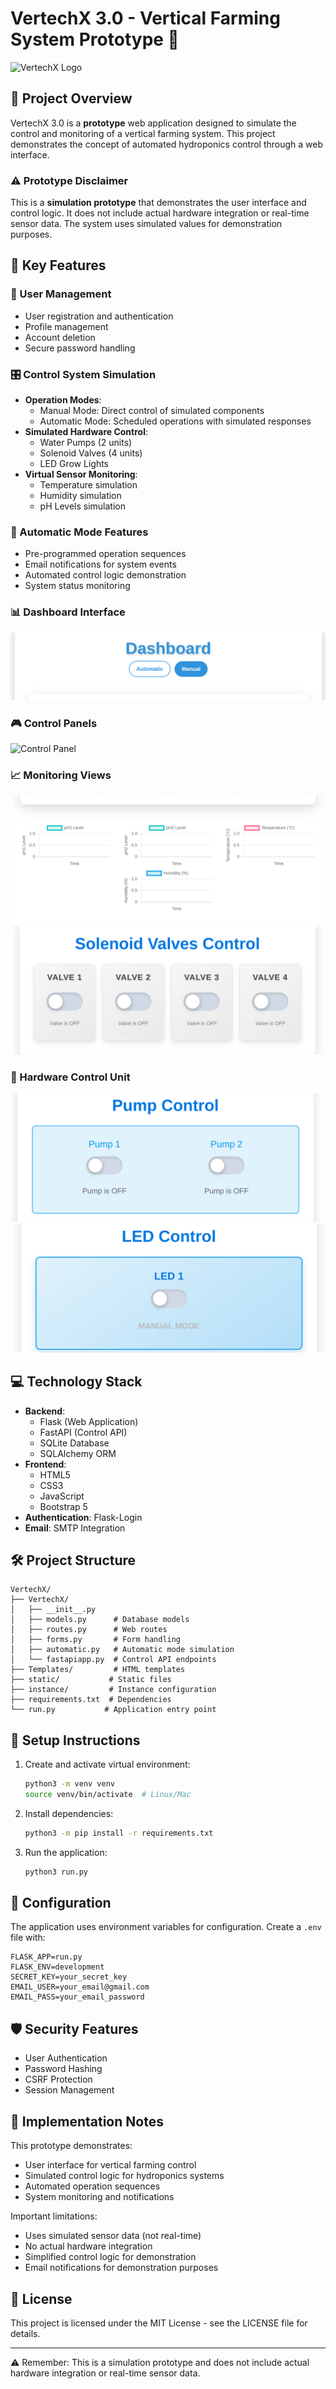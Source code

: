 # VertechX 3.0 - Vertical Farming System Prototype 🌱

![VertechX Logo](static/images/LOGO.png)

## 🚀 Project Overview

VertechX 3.0 is a **prototype** web application designed to simulate the control and monitoring of a vertical farming system. This project demonstrates the concept of automated hydroponics control through a web interface.

### ⚠️ Prototype Disclaimer
This is a **simulation prototype** that demonstrates the user interface and control logic. It does not include actual hardware integration or real-time sensor data. The system uses simulated values for demonstration purposes.

## 🌟 Key Features

### 👤 User Management
- User registration and authentication
- Profile management
- Account deletion
- Secure password handling

### 🎛️ Control System Simulation
- **Operation Modes**:
  - Manual Mode: Direct control of simulated components
  - Automatic Mode: Scheduled operations with simulated responses
- **Simulated Hardware Control**:
  - Water Pumps (2 units)
  - Solenoid Valves (4 units)
  - LED Grow Lights
- **Virtual Sensor Monitoring**:
  - Temperature simulation
  - Humidity simulation
  - pH Levels simulation

### 🤖 Automatic Mode Features
- Pre-programmed operation sequences
- Email notifications for system events
- Automated control logic demonstration
- System status monitoring

### 📊 Dashboard Interface
![Main Dashboard](static/images/readme/Ver1.png)

### 🎮 Control Panels
![Control Panel](static/images/readme/Ver2.png)

### 📈 Monitoring Views
![Sensor Monitoring](static/images/readme/Ver3.png)
![System Status](static/images/readme/Ver4.png)

### 🔧 Hardware Control Unit
![Control Unit](static/images/readme/Ver5.png)
![Control Interface](static/images/readme/Ver6.png)

## 💻 Technology Stack

- **Backend**:
  - Flask (Web Application)
  - FastAPI (Control API)
  - SQLite Database
  - SQLAlchemy ORM
- **Frontend**:
  - HTML5
  - CSS3
  - JavaScript
  - Bootstrap 5
- **Authentication**: Flask-Login
- **Email**: SMTP Integration

## 🛠️ Project Structure

```
VertechX/
├── VertechX/
│   ├── __init__.py
│   ├── models.py      # Database models
│   ├── routes.py      # Web routes
│   ├── forms.py       # Form handling
│   ├── automatic.py   # Automatic mode simulation
│   └── fastapiapp.py  # Control API endpoints
├── Templates/         # HTML templates
├── static/           # Static files
├── instance/         # Instance configuration
├── requirements.txt  # Dependencies
└── run.py           # Application entry point
```

## 🚀 Setup Instructions

1. Create and activate virtual environment:
   ```bash
   python3 -m venv venv
   source venv/bin/activate  # Linux/Mac
   ```

2. Install dependencies:
   ```bash
   python3 -m pip install -r requirements.txt
   ```

3. Run the application:
   ```bash
   python3 run.py
   ```

## 🔧 Configuration

The application uses environment variables for configuration. Create a `.env` file with:

```env
FLASK_APP=run.py
FLASK_ENV=development
SECRET_KEY=your_secret_key
EMAIL_USER=your_email@gmail.com
EMAIL_PASS=your_email_password
```

## 🛡️ Security Features

- User Authentication
- Password Hashing
- CSRF Protection
- Session Management

## 📝 Implementation Notes

This prototype demonstrates:
- User interface for vertical farming control
- Simulated control logic for hydroponics systems
- Automated operation sequences
- System monitoring and notifications

Important limitations:
- Uses simulated sensor data (not real-time)
- No actual hardware integration
- Simplified control logic for demonstration
- Email notifications for demonstration purposes

## 📄 License

This project is licensed under the MIT License - see the LICENSE file for details.

---

⚠️ Remember: This is a simulation prototype and does not include actual hardware integration or real-time sensor data.

   
